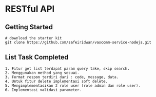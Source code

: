 # RESTful API

## Getting Started

```shell
# download the starter kit
git clone https://github.com/safeiridwan/vascomm-service-nodejs.git
```

## List Task Completed
```shell
1. Fitur get list terdapat param query take, skip search.
2. Menggunakan method yang sesuai.
3. Format respon terdiri dari : code, message, data. 
4. Untuk fitur delete implementasi soft delete.
5. Mengimplementasikan 2 role user (role admin dan role user). 
6. Implementasi validasi parameter.
```
